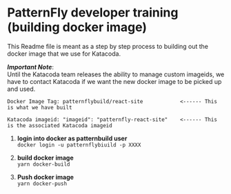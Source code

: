 # PatternFly developer training (building docker image)

This Readme file is meant as a step by step process to building out the docker image that we use for Katacoda.

**_Important Note_**:<br/>
    Until the Katacoda team releases the ability to manage custom imageids, we have to contact Katacoda if we want the 
    new docker image to be picked up and used.
    
    Docker Image Tag: patternflybuild/react-site            <------ This is what we have built
    
    Katacoda imageid: "imageid": "patternfly-react-site"    <------ This is the associated Katacoda imageid
    
     
1. **login into docker as patternbuild user** <br/>
    `docker login -u patternflybiuild -p XXXX` 
    
2. **build docker image**<br/>
    `yarn docker-build`
    
3. **Push docker image**<br/>
    `yarn docker-push`
